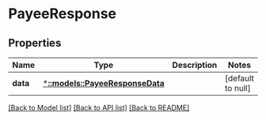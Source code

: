 # PayeeResponse

## Properties
Name | Type | Description | Notes
------------ | ------------- | ------------- | -------------
**data** | [***::models::PayeeResponseData**](PayeeResponse_data.md) |  | [default to null]

[[Back to Model list]](../README.md#documentation-for-models) [[Back to API list]](../README.md#documentation-for-api-endpoints) [[Back to README]](../README.md)


